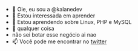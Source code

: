 - 👋 Oie, eu sou a @kalanedev
- 👀 Estou interessada em aprender
- 🌱 Estou aprendendo sobre Linux, PHP e MySQL
- 💞️ qualquer coisa 
- não sei botar esse negócio ai nao
- 📫 Você pode me encontrar no [twitter](https://twitter.com/kalanedev)

